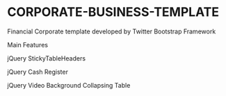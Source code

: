 CORPORATE-BUSINESS-TEMPLATE
===========================

Financial Corporate template developed by Twitter Bootstrap Framework 

Main Features
 
<p>jQuery StickyTableHeaders</p>
<p>jQuery Cash Register</p>
<p>jQuery Video Background Collapsing Table</p>